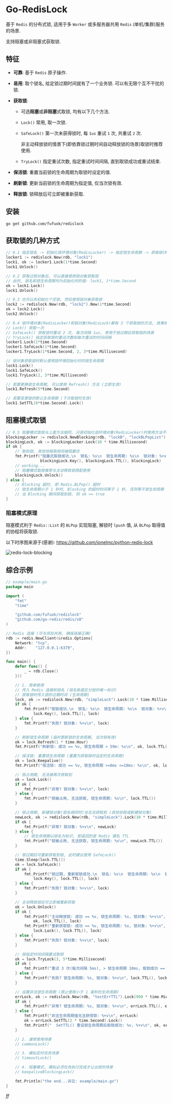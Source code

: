 # Go-RedisLock

基于 `Redis` 的分布式锁, 适用于多 `Worker` 或多服务器共用 `Redis` (单机/集群)服务的场景.

支持阻塞或非阻塞式获取锁.

## 特征

- **可靠**: 基于 `Redis` 原子操作.

- **易用**: 取个锁名, 给定锁过期时间就有了一个业务锁. 可以有无限个互不干扰的锁.

- **获取锁**: 

  - 可选**阻塞**或**非阻塞**式取锁, 均有以下几个方法.

  - `Lock()` 常用, 取一次锁.

  - `SafeLock()` 第一次未获得锁时, 每 `1us` 重试 `1` 次, 共重试 `2` 次. 

    非主动释放锁的情景下(即依靠锁过期时间自动释放锁的场景)取锁时推荐使用.

  - `TryLock()` 指定重试次数, 指定重试时间间隔, 直到取锁成功或重试结束.

- **保活锁**: 重置当前锁的生命周期为取锁时设定的值.

- **刷新锁**: 更新当前锁的生命周期为指定值, 仅当次锁有效.

- **释放锁**: 锁释放后可立即被重新获取.

## 安装

```shell
go get github.com/fufuok/redislock
```

## 获取锁的几种方式

```go
// 0.1 指定锁名 -> 初始化锁环境对象(RedisLocker) -> 指定锁生命周期 -> 获取锁(RedisLock)
locker1 := redislock.New(rdb, "lock1")
lock1, ok := locker1.Lock(1*time.Second)
lock1.Unlock()

// 0.2 获取过锁对象后, 可以直接使用锁对象获取锁
// 此时, 锁名和锁生命周期均为初始化时的值: lock1, 1*time.Second
ok = lock1.Lock()
lock1.Unlock()

// 0.3 也可以先初始化个空锁, 然后使用锁对象获取锁
lock2 := redislock.New(rdb, "lock2").New(1*time.Second)
ok = lock2.Lock()
lock2.Unlock()

// 0.4 锁环境对象(RedisLocker)和锁对象(RedisLock)都有 3 个获取锁的方法, 效果相同
// Lock() 获取一次
// SafeLock() 获取锁时重试 2 次, 每次间隔 1us, 常用于锁过期后获取锁的场景
// TryLock() 指定获取锁时重试次数和每次重试的时间间隔
locker1.Lock(1*time.Second)
locker1.SafeLock(1*time.Second)
locker1.TryLock(1*time.Second, 2, 3*time.Millisecond)

// 锁对象获取锁时默认使用锁环境初始化时的锁生命周期
lock1.Lock()
lock1.SafeLock()
lock1.TryLock(2, 3*time.Millisecond)

// 若要更换锁生命周期, 可以使用 Refresh() 方法 (立即生效)
lock1.Refresh(5*time.Second)

// 若要变更锁的默认生命周期 (下次取锁时生效)
lock1.SetTTL(8*time.Second).Lock()
```

## 阻塞模式取锁

```go
// 0.5 阻塞模式取锁与上面方法相同, 只是初始化锁环境对象(RedisLocker)时使用方法不同, 如下:
blockingLocker := redislock.NewBlocking(rdb, "lockB", "lockBLPopList")
blockingLock, ok := blockingLocker.Lock(10 * time.Millisecond)
if ok {
    // 取到锁, 其他协程取锁将被阻塞住
    fmt.Printf("阻塞式取锁成功.\n  锁名: %s\n  锁生命周期: %s\n  锁对象: %+v\n",
               blockingLock.Key(), blockingLock.TTL(), blockingLock)
    // working...
    // 阻塞模式取锁推荐与主动释放锁搭配使用
    blockingLock.Unlock()
} else {
    // Blocking 超时, 即 Redis.BLPop() 超时
    // 锁生命周期小于 1 秒时, Blocking 的超时时间等于 1 秒, 否则等于锁生命周期
    // 当 Blocking 期间获取到锁, 则 ok == true
}
```

### 阻塞模式原理

阻塞模式利于 `Redis::List` 的 `BLPop` 实现阻塞, 解锁时 `lpush` 值, 从 `BLPop` 取得值的协程将获取锁.

以下时序图来源于(感谢): https://github.com/ionelmc/python-redis-lock

![redis-lock-blocking](./doc/redis-lock-blocking.png)

## 综合示例

```go
// example/main.go
package main

import (
	"fmt"
	"time"

	"github.com/fufuok/redislock"
	"github.com/go-redis/redis/v8"
)

// Redis 连接 (可与项目共用, 确保连接正确)
rdb := redis.NewClient(&redis.Options{
    Network: "tcp",
    Addr:    "127.0.0.1:6379",
})

func main() {
	defer func() {
		_ = rdb.Close()
	}()

	// 1. 简单使用
	// 传入 Redis 连接和锁名 (锁名称是区分锁的唯一标识)
	// 获取锁时传入锁的过期时间 (生命周期)
	lock, ok := redislock.New(rdb, "simpleLock").Lock(10 * time.Millisecond)
	if ok {
		fmt.Printf("取锁成功.\n  锁名: %s\n  锁生命周期: %s\n  锁对象: %+v\n",
			lock.Key(), lock.TTL(), lock)
	} else {
		fmt.Printf("失败? 锁对象: %+v\n", lock)
	}

	// 刷新锁生命周期 (临时更新锁的生命周期, 当次锁有效)
	ok = lock.Refresh(1 * time.Hour)
	fmt.Printf("刷新锁: 成功 == %v, 锁生命周期 > 59m: %s\n", ok, lock.TTL())

	// 保活锁: 重置锁生命周期 (重置为获取锁时设定的生命周期)
	ok = lock.Keepalive()
	fmt.Printf("保活锁: 成功 == %v, 锁生命周期 >=8ms <=10ms: %s\n", ok, lock.TTL())

	// 锁占用期, 无法被再次获取到
	ok = lock.Lock()
	if ok {
		fmt.Printf("异常? 锁对象: %+v\n", lock)
	} else {
		fmt.Printf("锁被占用, 无法获取, 锁生命周期: %s\n", lock.TTL())
	}

	// 锁占用期, 新建锁对象(锁名相同时)也无法获取到 (其他协程或新建锁对象)
	newLock, ok := redislock.New(rdb, "simpleLock").Lock(10 * time.Millisecond)
	if ok {
		fmt.Printf("异常? 锁对象: %+v\n", newLock)
	} else {
		// 锁生命周期以锁名为标识, 即返回的是 Redis 键名 TTL
		fmt.Printf("锁被占用, 无法获取, 锁生命周期: %s\n", newLock.TTL())
	}

	// 锁过期后可重新获取到锁, 此时建议使用 SafeLock()
	time.Sleep(lock.TTL())
	ok = lock.SafeLock()
	if ok {
		fmt.Printf("锁过期, 重新取锁成功.\n  锁名: %s\n  锁生命周期: %s\n  锁对象: %+v\n",
			lock.Key(), lock.TTL(), lock)
	} else {
		fmt.Printf("失败? 锁对象: %+v\n", lock)
	}

	// 主动释放锁后可立即被重新获取
	ok = lock.Unlock()
	if ok {
		fmt.Printf("主动释放锁: 成功 == %v, 锁生命周期: %s, 锁对象: %+v\n",
			ok, lock.TTL(), lock)
		fmt.Printf("重新获取锁: 成功 == %v, 锁生命周期: %s, 锁对象: %+v\n",
			lock.Lock(), lock.TTL(), lock)
	} else {
		fmt.Printf("失败? 锁对象: %+v\n", lock)
	}

	// 按指定时间间隔重试取锁
	ok = lock.TryLock(3, 5*time.Millisecond)
	if ok {
		fmt.Printf("重试 3 次(每次间隔 5ms), > 锁生命周期 10ms, 取锁成功 == %v\n", ok)
	} else {
		fmt.Printf("失败? 锁生命周期: %s, 锁对象: %+v\n", lock.TTL(), lock)
	}

	// 设置非法锁生命周期 (禁止使用小于 1 毫秒的生命周期)
	errLock, ok := redislock.New(rdb, "testErrTTL").Lock(999 * time.Microsecond)
	if ok {
		fmt.Printf("异常? 锁生命周期: %s, 锁对象: %+v\n", errLock.TTL(), errLock)
	} else {
		fmt.Printf("非法生命周期值无法获得锁: %+v\n", errLock)
		ok = errLock.SetTTL(2 * time.Second).Lock()
		fmt.Printf("  SetTTL() 重设锁生命周期后取锁成功: %v, %+v\n", ok, errLock)
	}

	// 2. 通常使用场景
	// commonLock()

	// 3. 模拟定时任务场景
	// timeoutLock()

	// 4. 阻塞模式, 模拟必须任务执行完成才让出锁的场景
	// keepaliveBlockingLock()

	fmt.Println("the end...详见: example/main.go")
}
```





*ff*